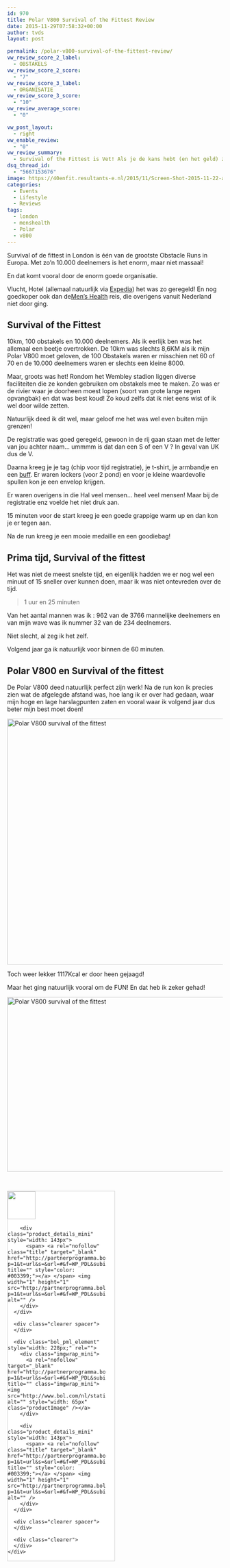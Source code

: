 ```yaml
---
id: 970
title: Polar V800 Survival of the Fittest Review
date: 2015-11-29T07:58:32+00:00
author: tvds
layout: post

permalink: /polar-v800-survival-of-the-fittest-review/
vw_review_score_2_label:
  - OBSTAKELS
vw_review_score_2_score:
  - "7"
vw_review_score_3_label:
  - ORGANISATIE
vw_review_score_3_score:
  - "10"
vw_review_average_score:
  - "0"

vw_post_layout:
  - right
vw_enable_review:
  - "0"
vw_review_summary:
  - Survival of the Fittest is Vet! Als je de kans hebt (en het geld) zou ik het zeker een keer doen. De obstakels zagen er in de "folder" wel wat gaver uit dan dat ze waren en die 10km was niet echt 10km
dsq_thread_id:
  - "5667153676"
image: https://40enfit.resultants-e.nl/2015/11/Screen-Shot-2015-11-22-at-22.23.12.png
categories:
  - Events
  - Lifestyle
  - Reviews
tags:
  - london
  - menshealth
  - Polar
  - v800
---
```

Survival of de fittest in London is één van de grootste Obstacle Runs in Europa. Met zo&#8217;n 10.000 deelnemers is het enorm, maar niet massaal!

En dat komt vooral door de enorm goede organisatie.<!--more-->

Vlucht, Hotel (allemaal natuurlijk via <a href="https://ad.zanox.com/ppc/?35941096C66482065&ulp=[[https%3A%2F%2Fwww.expedia.nl%2FLonden-Hotels.d178279.Reisgids-Hotels]]" target="_blank">Expedia</a>) het was zo geregeld! En nog goedkoper ook dan de<a href="https://ad.zanox.com/ppc/?35949195C49907157&ulp=[[/mens-health-magazine]]" target="_blank">Men’s Health</a> reis, die overigens vanuit Nederland niet door ging.

## Survival of the Fittest

10km, 100 obstakels en 10.000 deelnemers. Als ik eerlijk ben was het allemaal een beetje overtrokken. De 10km was slechts 8,6KM als ik mijn Polar V800 moet geloven, de 100 Obstakels waren er misschien net 60 of 70 en de 10.000 deelnemers waren er slechts een kleine 8000.

Maar, groots was het! Rondom het Wembley stadion liggen diverse faciliteiten die ze konden gebruiken om obstakels mee te maken. Zo was er de rivier waar je doorheen moest lopen (soort van grote lange regen opvangbak) en dat was best koud! Zo koud zelfs dat ik niet eens wist of ik wel door wilde zetten.

Natuurlijk deed ik dit wel, maar geloof me het was wel even buiten mijn grenzen!

De registratie was goed geregeld, gewoon in de rij gaan staan met de letter van jou achter naam&#8230; ummmm is dat dan een S of een V ? In geval van UK dus de V.

Daarna kreeg je je tag (chip voor tijd registratie), je t-shirt, je armbandje en een <a href="http://www.headwearwebshop.nl/" target="_blank">buff</a>. Er waren lockers (voor 2 pond) en voor je kleine waardevolle spullen kon je een envelop krijgen.

Er waren overigens in die Hal veel mensen&#8230; heel veel mensen! Maar bij de registratie enz voelde het niet druk aan.

15 minuten voor de start kreeg je een goede grappige warm up en dan kon je er tegen aan.

Na de run kreeg je een mooie medaille en een goodiebag!

## Prima tijd, Survival of the fittest

Het was niet de meest snelste tijd, en eigenlijk hadden we er nog wel een minuut of 15 sneller over kunnen doen, maar ik was niet ontevreden over de tijd.

> 1 uur en 25 minuten

Van het aantal mannen was ik : 962 van de 3766 mannelijke deelnemers en van mijn wave was ik nummer 32 van de 234 deelnemers.

Niet slecht, al zeg ik het zelf.

Volgend jaar ga ik natuurlijk voor binnen de 60 minuten.

## Polar V800 en Survival of the fittest

De Polar V800 deed natuurlijk perfect zijn werk! Na de run kon ik precies zien wat de afgelegde afstand was, hoe lang ik er over had gedaan, waar mijn hoge en lage harslagpunten zaten en vooral waar ik volgend jaar dus beter mijn best moet doen!

<img class="aligncenter wp-image-979 size-full" src="https://40enfit.resultants-e.nl/2015/11/Screen-Shot-2015-11-22-at-22.21.37.png" alt="Polar V800 survival of the fittest" width="1200" height="574" srcset="https://40enfit.resultants-e.nl/2015/11/Screen-Shot-2015-11-22-at-22.21.37.png 1200w, https://40enfit.resultants-e.nl/2015/11/Screen-Shot-2015-11-22-at-22.21.37-300x144.png 300w, https://40enfit.resultants-e.nl/2015/11/Screen-Shot-2015-11-22-at-22.21.37-1024x490.png 1024w" sizes="(max-width: 1200px) 100vw, 1200px" />

Toch weer lekker 1117Kcal er door heen gejaagd!

Maar het ging natuurlijk vooral om de FUN! En dat heb ik zeker gehad!

<img class="alignleft size-full wp-image-978" src="https://40enfit.resultants-e.nl/2015/11/Screen-Shot-2015-11-22-at-22.21.03.png" alt="Polar V800 survival of the fittest" width="1200" height="408" srcset="https://40enfit.resultants-e.nl/2015/11/Screen-Shot-2015-11-22-at-22.21.03.png 1200w, https://40enfit.resultants-e.nl/2015/11/Screen-Shot-2015-11-22-at-22.21.03-300x102.png 300w, https://40enfit.resultants-e.nl/2015/11/Screen-Shot-2015-11-22-at-22.21.03-1024x348.png 1024w" sizes="(max-width: 1200px) 100vw, 1200px" />

&nbsp;

<div class="BolPartner_SelectedProducts_PlaceHolder" id="bol_565a1abb123b1_selected-products">
  <div class="bolLinks bol_pml_box" id="Sbol_565a1abb123b1_selected-products" style="width: 250px;background-color: #FFFFFF;color: #;border: 1px solid #D2D2D2">
    <div class="bol_pml_box_inner">
      <div class="bol_pml_element" style="width: 228px;" rel="">
        <div class="imgwrap_mini">
          <a rel="nofollow" target="_blank" href="http://partnerprogramma.bol.com/click/click?p=1&t=url&s=&url=#&f=WP_PDL&subid=&name=survivial" title="" class="imgwrap_mini"><img src="http://www.bol.com/nl/static/images/main/noimage_48x48default.gif" alt="" style="width: 65px" class="productImage" /></a>
        </div>
        
        <div class="product_details_mini" style="width: 143px">
          <span> <a rel="nofollow" class="title" target="_blank" href="http://partnerprogramma.bol.com/click/click?p=1&t=url&s=&url=#&f=WP_PDL&subid=&name=survivial" title="" style="color: #003399;"></a> </span> <img width="1" height="1" src="http://partnerprogramma.bol.com/click/impression?p=1&t=url&s=&url=#&f=WP_PDL&subid=&name=survivial" alt="" />
        </div>
      </div>
      
      <div class="clearer spacer">
      </div>
      
      <div class="bol_pml_element" style="width: 228px;" rel="">
        <div class="imgwrap_mini">
          <a rel="nofollow" target="_blank" href="http://partnerprogramma.bol.com/click/click?p=1&t=url&s=&url=#&f=WP_PDL&subid=&name=survivial" title="" class="imgwrap_mini"><img src="http://www.bol.com/nl/static/images/main/noimage_48x48default.gif" alt="" style="width: 65px" class="productImage" /></a>
        </div>
        
        <div class="product_details_mini" style="width: 143px">
          <span> <a rel="nofollow" class="title" target="_blank" href="http://partnerprogramma.bol.com/click/click?p=1&t=url&s=&url=#&f=WP_PDL&subid=&name=survivial" title="" style="color: #003399;"></a> </span> <img width="1" height="1" src="http://partnerprogramma.bol.com/click/impression?p=1&t=url&s=&url=#&f=WP_PDL&subid=&name=survivial" alt="" />
        </div>
      </div>
      
      <div class="clearer spacer">
      </div>
      
      <div class="clearer">
      </div>
    </div>
  </div>
</div>